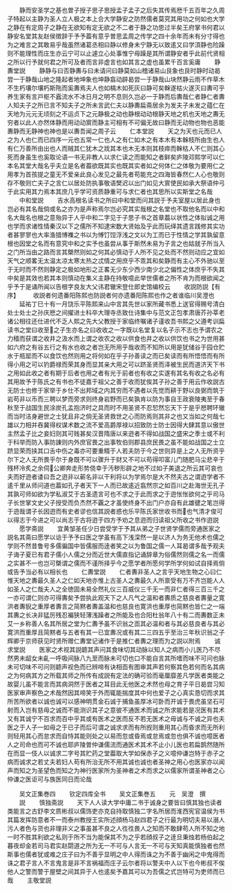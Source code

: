 <!-- { "loadSidebar": true } -->
　　静而安圣学之基也曽子授子思子思授孟子孟子之后失其传焉厯千五百年之久周子特起以主静为圣人立人极之本上合大学静安之防然儒者莫究其用功之何如也大学之静在有定周子之静在无欲知有定无欲之不二者于静之功思过半矣王府掌书何君以静安名堂其友赵侯徴辞于予予葢有意乎曽思孟周之传学之四十余年而未有分寸得也为之难言之其敢易乎哉虽然诸葛丞相曰静以修身未宁静无以致逺又曰学湏静也险躁则不能理性而庄生亦云宁可以止遽立心处事惟宁毋躁是其所谓静安者乎此前代贤相之所以行予就何君之所可及者而言非虚言也如其言之虚也虽累千百言奚庸
　　静夀堂説
　　静静与曰否静夀与曰未请问曰静莫如山稽诸易山艮象也艮时静时动曷尝一于静哉山地之隆起者地坤象也坤静翕动辟曷尝一于静哉山块然静云雨不作草木不生朽壤尔壤朽斯陁而奚夀焉夫人也如槁木如死灰曰静可矣榦遂枯火遂灭曰夀可乎养生家有言戸枢不蠧流水不冰日月之明不息则久岂必一于静而后夀哉仁者静仁者夀人知夫子之所已言不知夫子之所未言武仁夫以静夀扁斋居余为发夫子未发之蕴仁在天地为元元无顷刻之不运贞下之元静极之动也静根动动根静天地之机也天地之夀无穷者以此人亦然体静而用动动賔而静主可相有不可偏无故曰静而无动物也物也恶能夀静而无静神也神也是以夀吾闻之周子云
　　仁本堂説
　　天之为天也元而已人之为人也仁而已四序一元也五常一仁也人之有仁如木之有本木有本榦枝所由生也人有仁万善所由出也人而贼其仁犹木之戕其本也木无本则其枝瘁而榦枯人不仁则其心死而身虽生也奚取论语一书无非教人以求仁读之而能知之者鲜矣庐陵邓熙学可以仁本名其堂大哉名乎夫立是名者葢欲既其实也既其实者如之何体仁之体敬为要用仁之用孝为首孩提之童无不爱亲此良心发见之最先者苟能充之四海皆春然仁人心也敬则存不敬则亡夫子之言仁以居处防执事敬语樊迟以出门如见大賔使民如承大祭语仲弓于此实用其力焉本其庶几乎学可资质静重可与求仁者也其思所以实斯堂之名哉
　　中和堂説
　　吉水高根名读书之所曰中和堂而问其説于予夫室屋以居此身也岂必有其名哉倘或名之亦为是声称焉尔岂必究其实哉根之名堂也不取他名而以中和名大哉名也根之意殆异于人乎中和二字见于子思子书之首章葢以状性之体拟诚之用也学而求诸性情秦汉以下之儒所不知逮宋数大贤始及乎此而玩绎其遗言践修其实功者甚寥寥也大率渔猎博襍之书以为愽饤饾浮浅之文以为工而已于性情之学其孰留意根也因堂之名而有意究中和之实予也虽尝从事于斯然未易为子言之也姑就子所当入之门所当由之路而言其槩然则如之何其必慎动于人所不见之处而不然则动应之宜如天气之顺畧无太温太凉太寒太热之忒情之用庶乎不乖其和矣静而有主心不外驰以至于无时而不然则静定之极如地形之正畧无少东少西少南少北之偏性之体庶乎不失其中矣是其效也若其本则慎动在集义主静在持敬噫此举世儒者之所不肯为而根欲闻之乎予于是诵所闻以告根字良友大父讳君辙宋登仕郎史馆编校云
　　收説防説【有序】
　　收説者何遗番阳陈熙也防説者何亦遗番阳陈熙也作之者谁临川吴澄也
　　延祐丁巳十有一月饶乐平陈熙来山中言其先世以家所藏书悉上送官得赐号清白处士处士之孙庆厯之间擢进士科卒大理寺丞致仕诗集中与范文正包孝肃唐芥孙莘老诸公相往还仕进代不乏人熙之先大父教授于家临终嘱诸子谨收吾书熙之父遵考训扁读书之堂曰收至之子生亦名之曰收收之一字既以名堂复以名子示不志也予谓农之力穑而获谓之收井之汲水而上谓之收农之收以供食也井之收以供饮也书之为世用甚如六府之有谷五行之有水也收之者岂无所用乎哉收而不知所以用是犹储谷于园仓贮水于瓶罂而不以食饮也然则用之将何如在乎子孙善读之而已矣读而有所悟悟而有所得小用之可以钓爵禄而荣其身而显其亲大用之可以跻圣贤而泽被生民而道济天下书之用如此收之者有期于后者也用之者有光于前者也有收之实遂有其名有收之名必有其用故予于陈氏之有书也不徒嘉于祖父之善于收而犹俟其子孙之善于用云作收説古无防士也修于家举于乡仕不出邦域之内其穷而不遇者以先觉而耕于野以良弼而筑于岩苟非以币而三聘以梦而旁求则终身岩野而已矣孰肯以防为事自王政衰陵夷至于春秋至于战国生民涂炭孔孟抱济时之具而时不用圣贤不忍恝然忘天下于是乎厯聘环辙而当时洁身避世之士犹且非之倘无圣贤救世之心而防焉则其非之也又当如之何哉七雄以力相并吞冀得权谋术数之流不爱高爵厚禄以招致防士防士因得大肆其意以傲世主然孟子比之妾妇则其可贱甚矣汉晋隋唐以来逰者不得如战国之盛宋之季士或不利于科举而防入事防諌则内外庶官畏之出事牧伯则郡县庶民畏之虽不能如战国之士立跻显荣而挟其口舌中伤之毒亦可要重糈于人若夫防于今之世则异是上之人无所资乎尔下之人无所畏乎尔于身既不可以骤升于财又不可以苟得叩富儿门随肥马尘悲辛于残杯冷炙之余伺公卿奔走形势侥幸于汚秽形辟之地不过如子美退之所云其可哀也夫而好逰者诿曰吾之逰非以蕲名非以干利将以为学焉尔是大不然夫古之谓逰学者不逺千里从师问道也葢如孔子者天下一人而已故逺近翕然宗之如百川之赴海世无孔子其孰可师如欲为学私淑艾于古圣遗言可也不求之于此而求之于逰怅怅欲何之乎司马子长世掌文史父子授受而负杰然不覊之才虽使终身不出门户亦自有此雄徤之笔岂得于逰哉谓子长因逰而有史者谬也信其説者惑也乐平陈氏家世收书而也气清才俊可以得志于今进之可以尚志于古将逰于四方予劝之息逰而归读祖父所收之书作逰説
　　愿学斋説
　　宜黄邹圣任少日尝受学于予其从弟之子世贤学儒而旁通医家之説名其斋曰愿学以谂于予予曰医之学虽有高下浅深然一是以济人为务无他术也儒之学则不然昔鲁号多儒徧国中皆儒服而逹者笑之以为鲁国之儒一人耳曷谓多哉予观夫子诲子夏已有君子儒小人儒之分而近世大儒直指记诵辞章为俗儒然则儒之名一而儒之实甚不一也岂可槩谓之儒而不谨所择乎今之愿学者所愿何学所学何如试自择焉倘或告予当必有以相长也
　　仁夀堂説
　　仁者夀非圣人之言乎天地生物之心曰仁惟天地之夀最久圣人之仁如天地亦惟上古圣人之夀最久人所禀受有万不齐岂能人人如圣人之仁哉夫人之全徳固未易全然礼仪三百威仪三千无一而非仁者得三百三千之一亦可谓仁则亦可得夀矣予尝执此观天下之人凡气之温和者夀质之慈良者夀量之寛洪者夀貎之重厚者夀言之简黙者夀盖温和也慈良也寛洪也重厚也简黙也皆仁之一端其夀之长决非猛厉残忍褊狭轻薄浅躁者之所能及也合阳杜翁年八十有二而夀数正未艾一乡称善人名其所居之堂为仁夀予虽不识翁之靣其必温和者与其必慈良者与其必寛洪而重厚且简黙者与五者有其一已宜夀况或有其二三四五乎至治三年秋识翁之子辉卿于京师获见时贤所赠仁夀堂记诸作于是推仁者夀之理而为之説以附焉
　　诚求堂説
　　医家之术视其説聼其声问其食味切其动脉以知人之病而小儿医乃不尽然男未龆女未齓一呼吸间脉八九至而脉未可切也口不能自言其所嗜而味不可问也脉未可切味不可问则聼声视色而已辨啼有诀相靣有图审其声若何察其色若何而名其病之为何病其方之所载其师之所传有成説有定法的确可验而毫厘靡差凡学医者类能之故婴儿虽不能言而其病洞然于医者之耳目此无他医之术然也母之育子平日曷尝习知医家审声察色之术哉然因其啼笑于外而辄能揣度其中何也爱子之心真实恳切而求其所苦所欲者以诚也诚可以感神明贯金石诚于捕鱼虽厚冰可卧而开诚于畏虎虽坚石可射而入岂有慈毋之诚而不能测识其子之意彼不通医术而诚之所求能若是况医有其术又有其诚宁不百求而百中乎其或有医术之医而反不若无医术之毋诚与不诚之异也夫医之于人子一如毋之于已子而后可谓之诚求求而有所觊则重用其心而昏求而无所利则轻用其心而怠求而自恃其能则处之以易而忽或昏焉或怠焉或忽也俱不诚也噫医者人之司命也而可不诚也耶庐陵曽仲谦儒流而通医术其术不止小儿医也若扁鹊然随所在而显一伎人以诚求二字号其贮药之堂葢取大学如保赤子之义噫仲谦岂特于赤子之病而诚求之若丈夫若妇人苟有所治无所不用其诚也诚也者圣神之用心也医家亦以闻声而知之为圣望色而知之为神行医家所为圣神者之术而求之以儒家所谓圣神者之心仲谦之医讵可与族医同日而论哉


　　吴文正集巻四
　　钦定四库全书
　　吴文正集巻五
　　元　吴澄　撰
　　説
　　慎独斋説
　　天下人人读大学中庸二书于诚身之要皆曰慎其独也读者类能言之古舒李文质彬叔以儒饰吏亦克自持取慎独二字名所居而淮西宪官温侯为书其篇发挥防意者不一而泰州教授王实所述顔杨马赵四君子之行最为明切夫易以溺人污人者色与货也非理非义之事虽甚不良之人徃徃畏人之知而不敢肆苟人所不知之地一时不胜其利欲之私则于所不当为能保其不为之乎若顔叔子之逹旦秉烛若杨伯起之暮夜却金若司马君实赵閟道之所为无一不可与人言无一不可与天知真能慎独者也然斯事也儒者犹或难之庄子曰为不善乎显明之中人得而诛之为不善于幽闲之中鬼得而诛之君子言人不言鬼言是非不言祸福而庄子云尔者将以警夫中人以下也今彬叔不俟他人之警而警于屋壁之间其异于人也逺矣予嘉其可以为吾儒之式岂特可为吏师而已哉
　　主敬堂説

